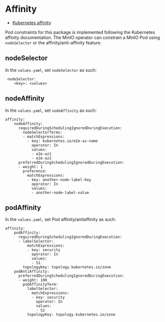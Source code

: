 # Affinity

* [Kubernetes affinity ](https://kubernetes.io/docs/concepts/scheduling-eviction/assign-pod-node/#affinity-and-anti-affinity)

Pod constraints for this package is implemented following the Kubernetes affinity documentation. The MinIO operator can constrain a MinIO Pod using `nodeSelector` or the affinity/anti-affinity feature.

## nodeSelector 
In the `values.yaml`, set `nodeSelector` as such:
```
 nodeSelector:
    <key>: <values> 
```

## nodeAffinity
In the `values.yaml`, set `nodeAffinity` as such:

```
affinity:
    nodeAffinity:
      requiredDuringSchedulingIgnoredDuringExecution:
        nodeSelectorTerms:
        - matchExpressions:
          - key: kubernetes.io/e2e-az-name
            operator: In
            values:
            - e2e-az1
            - e2e-az2
      preferredDuringSchedulingIgnoredDuringExecution:
      - weight: 1
        preference:
          matchExpressions:
          - key: another-node-label-key
            operator: In
            values:
            - another-node-label-value
```
## podAffinity
In the `values.yaml`, set Pod affinity/antiaffinity as such:

```
affinity:
    podAffinity:
      requiredDuringSchedulingIgnoredDuringExecution:
      - labelSelector:
          matchExpressions:
          - key: security
            operator: In
            values:
            - S1
        topologyKey: topology.kubernetes.io/zone
    podAntiAffinity:
      preferredDuringSchedulingIgnoredDuringExecution:
      - weight: 100
        podAffinityTerm:
          labelSelector:
            matchExpressions:
            - key: security
              operator: In
              values:
              - S2
          topologyKey: topology.kubernetes.io/zone
```
